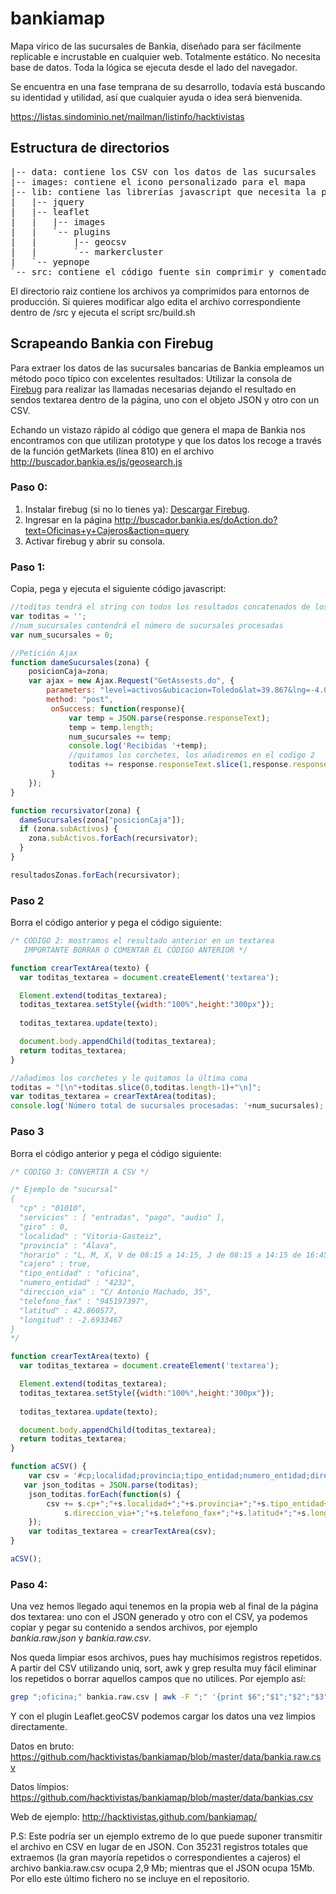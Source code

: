# bankiamap

Mapa vírico de las sucursales de Bankia, diseñado para ser fácilmente replicable e incrustable en cualquier web. Totalmente estático. No necesita base de datos. Toda la lógica se ejecuta desde el lado del navegador.

Se encuentra en una fase temprana de su desarrollo, todavía está buscando su identidad y utilidad, así que cualquier ayuda o idea será bienvenida.

https://listas.sindominio.net/mailman/listinfo/hacktivistas

## Estructura de directorios

<pre>
|-- data: contiene los CSV con los datos de las sucursales
|-- images: contiene el icono personalizado para el mapa
|-- lib: contiene las librerías javascript que necesita la página
|   |-- jquery
|   |-- leaflet
|   |   |-- images
|   |   `-- plugins
|   |       |-- geocsv
|   |       `-- markercluster
|   `-- yepnope
`-- src: contiene el código fuente sin comprimir y comentado
</pre>

El directorio raiz contiene los archivos ya comprimidos para entornos de producción. Si quieres modificar algo edita el archivo correspondiente dentro de /src y ejecuta el script src/build.sh

## Scrapeando Bankia con Firebug

Para extraer los datos de las sucursales bancarias de Bankia empleamos un método poco típico con excelentes resultados:
Utilizar la consola de [Firebug](https://getfirebug.com/) para realizar las llamadas necesarias dejando el resultado en sendos
textarea dentro de la página, uno con el objeto JSON y otro con un CSV.

Echando un vistazo rápido al código que genera el mapa de Bankia nos encontramos con que utilizan prototype y que los datos
los recoge a través de la función getMarkets (línea 810) en el archivo http://buscador.bankia.es/js/geosearch.js

### Paso 0:

1.  Instalar firebug (si no lo tienes ya): [Descargar Firebug](https://getfirebug.com/).
2.  Ingresar en la página http://buscador.bankia.es/doAction.do?text=Oficinas+y+Cajeros&action=query
3.  Activar firebug y abrir su consola.

### Paso 1:

Copia, pega y ejecuta el siguiente código javascript:

```js
//toditas tendrá el string con todos los resultados concatenados de los objetos JSON que devuelva la llamada ajax 
var toditas = '';
//num_sucursales contendrá el número de sucursales procesadas
var num_sucursales = 0;

//Petición Ajax
function dameSucursales(zona) {
    posicionCaja=zona;
    var ajax = new Ajax.Request("GetAssests.do", {
        parameters: "level=activos&ubicacion=Toledo&lat=39.867&lng=-4.00649999999996&posicionCaja=" + posicionCaja+"&cache=false",
        method: "post",
         onSuccess: function(response){
             var temp = JSON.parse(response.responseText);
             temp = temp.length;
             num_sucursales += temp;
             console.log('Recibidas '+temp);
             //quitamos los corchetes, los añadiremos en el codigo 2
             toditas += response.responseText.slice(1,response.responseText.length-1)+",";
         }
    });
}

function recursivator(zona) {
  dameSucursales(zona["posicionCaja"]);
  if (zona.subActivos) {
    zona.subActivos.forEach(recursivator);
  }
}

resultadosZonas.forEach(recursivator);
```

### Paso 2

Borra el código anterior y pega el código siguiente:

```js
/* CÓDIGO 2: mostramos el resultado anterior en un textarea
   IMPORTANTE BORRAR O COMENTAR EL CÓDIGO ANTERIOR */

function crearTextArea(texto) {
  var toditas_textarea = document.createElement('textarea');

  Element.extend(toditas_textarea);
  toditas_textarea.setStyle({width:"100%",height:"300px"});
  
  toditas_textarea.update(texto);

  document.body.appendChild(toditas_textarea);
  return toditas_textarea;
}

//añadimos los corchetes y le quitamos la última coma
toditas = "[\n"+toditas.slice(0,toditas.length-1)+"\n]";
var toditas_textarea = crearTextArea(toditas);
console.log('Número total de sucursales procesadas: '+num_sucursales);
```

### Paso 3

Borra el código anterior y pega el código siguiente:

```js
/* CÓDIGO 3: CONVERTIR A CSV */

/* Ejemplo de "sucursal"
{
  "cp" : "01010",
  "servicios" : [ "entradas", "pago", "audio" ],
  "giro" : 0,
  "localidad" : "Vitoria-Gasteiz",
  "provincia" : "Álava",
  "horario" : "L, M, X, V de 08:15 a 14:15, J de 08:15 a 14:15 de 16:45 a 19:15, J de 01/05 a 30/09 de 08:15 a 14:15",
  "cajero" : true,
  "tipo_entidad" : "oficina",
  "numero_entidad" : "4232",
  "direccion_via" : "C/ Antonio Machado, 35",
  "telefono_fax" : "945197397",
  "latitud" : 42.860577,
  "longitud" : -2.6933467
}
*/

function crearTextArea(texto) {
  var toditas_textarea = document.createElement('textarea');

  Element.extend(toditas_textarea);
  toditas_textarea.setStyle({width:"100%",height:"300px"});
  
  toditas_textarea.update(texto);

  document.body.appendChild(toditas_textarea);
  return toditas_textarea;
}

function aCSV() {
	var csv = '#cp;localidad;provincia;tipo_entidad;numero_entidad;direccion_via;telefono_fax;latitud;longitud\n';
   var json_toditas = JSON.parse(toditas);
	json_toditas.forEach(function(s) {
		csv += s.cp+";"+s.localidad+";"+s.provincia+";"+s.tipo_entidad+";"+s.numero_entidad+";"+
			s.direccion_via+";"+s.telefono_fax+";"+s.latitud+";"+s.longitud+"\n";
	});
	var toditas_textarea = crearTextArea(csv);
}

aCSV();
```

### Paso 4:

Una vez hemos llegado aqui tenemos en la propia web al final de la página dos textarea: uno con el JSON generado y
otro con el CSV, ya podemos copiar y pegar su contenido a sendos archivos, por ejemplo *bankia.raw.json* y *bankia.raw.csv*.

Nos queda limpiar esos archivos, pues hay muchísimos registros repetidos. A partir del CSV utilizando uniq, sort, awk y grep
resulta muy fácil eliminar los repetidos o borrar aquellos campos que no utilices. Por ejemplo así:

```sh
grep ";oficina;" bankia.raw.csv | awk -F ";" '{print $6";"$1";"$2";"$3";"$7";"$8";"$9}' | sort | uniq > bankias.csv
```

Y con el plugin Leaflet.geoCSV podemos cargar los datos una vez limpios directamente.

Datos en bruto: https://github.com/hacktivistas/bankiamap/blob/master/data/bankia.raw.csv

Datos límpios: https://github.com/hacktivistas/bankiamap/blob/master/data/bankias.csv

Web de ejemplo: http://hacktivistas.github.com/bankiamap/

P.S: Este podría ser un ejemplo extremo de lo que puede suponer transmitir el archivo en CSV en lugar de en JSON.
Con 35231 registros totales que extraemos (la gran mayoría repetidos o correspondientes a cajeros) el archivo bankia.raw.csv
ocupa 2,9 Mb; mientras que el JSON ocupa 15Mb. Por ello este último fichero no se incluye en el repositorio.
